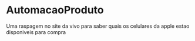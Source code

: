 # AutomacaoProduto
Uma raspagem no site da vivo para saber quais os celulares da apple estao disponiveis para compra

